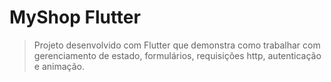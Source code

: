 # MyShop Flutter

> Projeto desenvolvido com Flutter que demonstra como trabalhar com gerenciamento de estado, formulários, requisições http, autenticação e animação.
